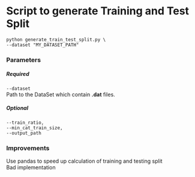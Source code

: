 # Script to generate Training and Test Split

```
python generate_train_test_split.py \
--dataset "MY_DATASET_PATH"
```

### Parameters

##### Required
`--dataset`  
Path to the DataSet which contain **.dat** files.

##### Optional
```
--train_ratio,
--min_cat_train_size,
--output_path
```


### Improvements
Use pandas to speed up calculation of training and testing split   
Bad implementation
